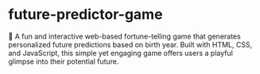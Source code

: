 # future-predictor-game
🔮 A fun and interactive web-based fortune-telling game that generates personalized future predictions based on birth year. Built with HTML, CSS, and JavaScript, this simple yet engaging game offers users a playful glimpse into their potential future.
